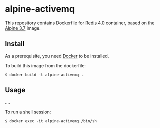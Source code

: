 # alpine-activemq

This repository contains Dockerfile for [Redis 4.0](https://www.redis.org)
container, based on the [Alpine 3.7](https://hub.docker.com/_/alpine/) image.

## Install

As a prerequisite, you need [Docker](https://docker.com) to be installed.

To build this image from the dockerfile:

	$ docker build -t alpine-activemq .

## Usage

....

To run a shell session:

    $ docker exec -it alpine-activemq /bin/sh

